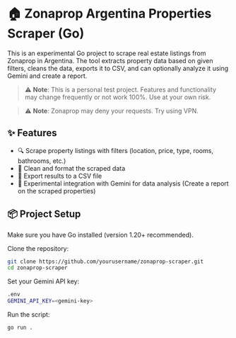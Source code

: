 # 🏠 Zonaprop Argentina Properties Scraper (Go)

This is an experimental Go project to scrape real estate listings from Zonaprop in Argentina. The tool extracts property data based on given filters, cleans the data, exports it to CSV, and can optionally analyze it using Gemini and create a report.

> ⚠️ **Note**: This is a personal test project. Features and functionality may change frequently or not work 100%. Use at your own risk.

> ⚠️ **Note**: Zonaprop may deny your requests. Try using VPN.

## ✨ Features

- 🔍 Scrape property listings with filters (location, price, type, rooms, bathrooms, etc.)
- 🧼 Clean and format the scraped data
- 📁 Export results to a CSV file
- 🤖 Experimental integration with Gemini for data analysis (Create a report on the scraped properties)

## 📦 Project Setup

Make sure you have Go installed (version 1.20+ recommended).

Clone the repository:

```bash
git clone https://github.com/yourusername/zonaprop-scraper.git
cd zonaprop-scraper
```

Set your Gemini API key:

```bash
.env
GEMINI_API_KEY=<gemini-key>
```

Run the script:

```bash
go run .
```
